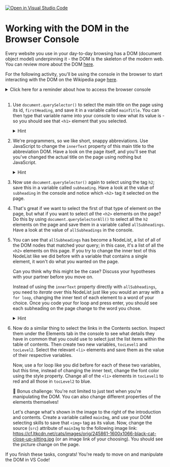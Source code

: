 [![Open in Visual Studio Code](https://classroom.github.com/assets/open-in-vscode-f059dc9a6f8d3a56e377f745f24479a46679e63a5d9fe6f495e02850cd0d8118.svg)](https://classroom.github.com/online_ide?assignment_repo_id=6418527&assignment_repo_type=AssignmentRepo)
# Working with the DOM in the Browser Console

Every website you use in your day-to-day browsing has a DOM (document object model) underpinning it - the DOM is the skeleton of the modern web. You can review more about the DOM [here](https://developer.mozilla.org/en-US/docs/Web/API/Document_Object_Model/Introduction).

For the following activity, you'll be using the console in the browser to start interacting with the DOM on the Wikipedia page [here](https://en.wikipedia.org/wiki/Document_Object_Model). 

<details>
<summary>Click here for a reminder about how to access the browser console</summary>
    
Remember, to access the console, right click anywhere on the website and click `inspect`, or you can use the `ctrl-shift-i` keyboard shortcut on Windows or `command-option-i` on Mac. Under the Elements tab in the console, you can see the HTML structure of the website, what becomes the DOM tree. You can hover over elements to see them highlighted on the page itself or use the inspect tool to hone in on specific elements. If you change tabs to the one called Console, it's here that you can start writing the JavaScript that you'll be using to interact with the DOM for the following activities.

</details><br /> 

1. Use `document.querySelector()` to select the main title on the page using its id, `firstHeading`, and save it in a variable called `mainTitle`. You can then type that variable name into your console to view what its value is - so you should see that `<h1>` element that you selected.

    <details>
    <summary>Hint</summary>
    
    Remember to assign your variable with `const` or `let` and the assignment operator `=`. 
    
    Don't forget as well that `querySelector()` needs to take in a string! 
    
    </details>

2. We're programmers, so we like short, snappy abbreviations. Use JavaScript to change the `innerText` property of this main title to the abbreviation DOM. Have a look on the page itself, and you'll see that you've changed the actual title on the page using nothing but JavaScript. 
      
    <details>
    <summary>Hint</summary>
    
    Remember that you need to use the variable that you stored that DOM element in... So for example, if I wanted to access the inner text of an element I stored in the variable myParagraph, I would access it with myParagraph.innerText.
    
    </details>

3. Now use `document.querySelector()` again to select using the tag `h2`; save this in a variable called `subheading`. Have a look at the value of `subheading` in the console and notice which `<h2>` tag it selected on the page.
   
4. That's great if we want to select the first of that type of element on the page, but what if you want to select *all* the `<h2>` elements on the page? Do this by using `document.querySelectorAll()` to select all the `h2` elements on the page and save them in a variable called `allSubheadings`. Have a look at the value of `allSubheadings` in the console.

5. You can see that `allSubheadings` has become a NodeList, a list of all of the DOM nodes that matched your query; in this case, it's a list of all the `<h2>` elements on this page. If you try to change the inner text of this NodeList like we did before with a variable that contains a single element, it won't do what you wanted on the page. 
   
   Can you think why this might be the case? Discuss your hypotheses with your partner before you move on.

    Instead of using the `innerText` property directly with `allSubheadings`, you need to *iterate* over this NodeList just like you would an array with a `for loop`, changing the inner text of each element to a word of your choice. Once you code your for loop and press enter, you should see each subheading on the page change to the word you chose.

    <details>
    <summary>Hint</summary>
    - Remember, for loops need three things: a **variable** to count through the list (such as *i*), a **condition** for the loop to run (such as *i < myList.length*), and a way to increase that *i* value, aka to iterate it to move through each item in the list (such as *i++*).  <br /> 
    - If you need a further for loop refresher, remember that you can Google! Try searching for "JavaScript for loop" or "js for loop" to find the pages about for loops on websites like MDN or W3Schools.  <br /> 
    - Once you're inside the for loop, use the *i* variable's value as your index to access that specific item in the list at that point.
    </details>

6. Now do a similar thing to select the links in the Contents section. Inspect them under the Elements tab in the console to see what details they have in common that you could use to select just the list items within the table of contents. Then create two new variables, `tocLevel1` and `tocLevel2`. Select the relevant `<li>` elements and save them as the value of their respective variables. 
   
   Now, use a for loop like you did before for each of these two variables, but this time, instead of changing the inner text, change the font color using the style property. Change all of the `<li>` elements in `tocLevel1` to red and all those in `tocLevel2` to blue.

    🌟 Bonus challenge: You're not limited to just text when you're manipulating the DOM. You can also change different properties of the elements themselves! 
    
    Let's change what's shown in the image to the right of the introduction and contents. Create a variable called `mainImg`, and use your DOM selecting skills to save that `<img>` tag as its value. Now, change the source (`src`) attribute of `mainImg` to the following image link: https://cf.ltkcdn.net/cats/images/orig/245861-1600x1066-black-cat-close-up-sitting.jpg (or an image link of your choosing). You should see the picture change on the page.

If you finish these tasks, congrats! You're ready to move on and manipulate the DOM in VS Code!
